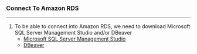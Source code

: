 ### Connect To Amazon RDS
---
1. To be able to connect into Amazon RDS, we need to download Microsoft SQL Server Management Studio and/or DBeaver
    - [Microsoft SQL Server Management Studio](https://docs.microsoft.com/en-us/sql/ssms/download-sql-server-management-studio-ssms?view=sql-server-ver16)
    - [DBeaver](https://dbeaver.io/)
